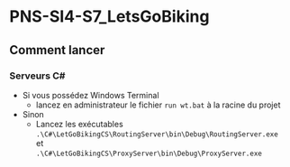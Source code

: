 # PNS-SI4-S7_LetsGoBiking

## Comment lancer

### Serveurs C#

- Si vous possédez Windows Terminal
  - lancez en administrateur le fichier `run wt.bat` à la racine du projet
- Sinon
  - Lancez les exécutables  
  `.\C#\LetGoBikingCS\RoutingServer\bin\Debug\RoutingServer.exe`  
  et  
  `.\C#\LetGoBikingCS\ProxyServer\bin\Debug\ProxyServer.exe`
